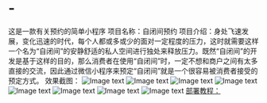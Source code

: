 # -
这是一款有关预约的简单小程序
项目名称：自闭间预约
项目介绍：身处飞速发展，变化迅速的时代，每个人都或多或少的面对一定程度的压力，这时就需要这样一个名为“自闭间”的安静舒适的私人空间进行独处来释放压力。既然“自闭间”的开发是基于这样的目的，那么消费者在使用“自闭间”时，一定不想和商户之间有太多直接的交流，因此通过微信小程序来预定“自闭间”就是一个很容易被消费者接受的预定方式。
效果截图：
![Image text](https://github.com/xxiaoyueyue/zibijian/blob/lala/image1/1.png)
![Image text](https://github.com/xxiaoyueyue/zibijian/blob/lala/image1/2.png)
![Image text](https://github.com/xxiaoyueyue/zibijian/blob/lala/image1/3.png)
![Image text](https://github.com/xxiaoyueyue/zibijian/blob/lala/image1/4.png)
![Image text](https://github.com/xxiaoyueyue/zibijian/blob/lala/image1/5.png)
![Image text](https://github.com/xxiaoyueyue/zibijian/blob/lala/image1/6.png)
![Image text](https://github.com/xxiaoyueyue/zibijian/blob/lala/image1/7.png)
![Image text](https://github.com/xxiaoyueyue/zibijian/blob/lala/image1/8.png)
[部署教程：](https://v.qq.com/x/page/q3152rxnvoq.html?pcsharecode=Duu6rcjO)
